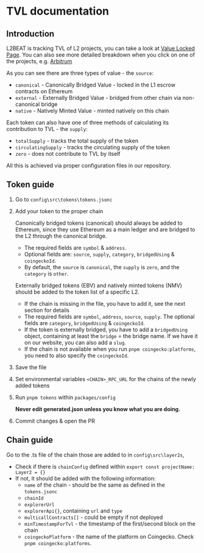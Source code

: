 # TVL documentation

## Introduction

L2BEAT is tracking TVL of L2 projects, you can take a look at [Value Locked Page](https://l2beat.com/scaling/tvl). You can also see more detailed breakdown when you click on one of the projects, e.g. [Arbitrum](https://l2beat.com/scaling/projects/arbitrum/tvl-breakdown)

As you can see there are three types of value - the `source`:

- `canonical` - Canonically Bridged Value - locked in the L1 escrow contracts on Ethereum
- `external` - Externally Bridged Value - bridged from other chain via non-canonical bridge
- `native` - Natively Minted Value - minted natively on this chain

Each token can also have one of three methods of calculating its contribution to TVL - the `supply`:

- `totalSupply` - tracks the total supply of the token
- `circulatingSupply` - tracks the circulating supply of the token
- `zero` - does not contribute to TVL by itself

All this is achieved via proper configuration files in our repository.

## Token guide

1. Go to `config\src\tokens\tokens.jsonc`
2. Add your token to the proper chain

   Canonically bridged tokens (canonical) should always be added to Ethereum, since they use Ethereum as a main ledger and are bridged to the L2 through the canonical bridge.

   - The required fields are `symbol` & `address`.
   - Optional fields are: `source`, `supply`, `category`, `bridgedUsing` & `coingeckoId`.
   - By default, the `source` is `canonical`, the `supply` is `zero`, and the `category` is `other`.

   Externally bridged tokens (EBV) and natively minted tokens (NMV) should be added to the token list of a specific L2.

   - If the chain is missing in the file, you have to add it, see the next section for details
   - The required fields are `symbol`, `address`, `source`, `supply`. The optional fields are `category`, `bridgedUsing` & `coingeckoId`.
   - If the token is externally bridged, you have to add a `bridgedUsing` object, containing at least the `bridge` = the bridge name. If we have it on our website, you can also add a `slug`.
   - If the chain is not available when you run `pnpm coingecko:platforms`, you need to also specify the `coingeckoId`.

3. Save the file
4. Set environmental variables `<CHAIN>_RPC_URL` for the chains of the newly added tokens
5. Run `pnpm tokens` within `packages/config`

   **Never edit generated.json unless you know what you are doing.**

6. Commit changes & open the PR

## Chain guide

Go to the .ts file of the chain those are added to in `config\src\layer2s`,

- Check if there is `chainConfig` defined within `export const projectName: Layer2 = {}`
- If not, it should be added with the following information:
  - `name` of the chain - should be the same as defined in the `tokens.jsonc`
  - `chainId`
  - `explorerUrl`
  - `explorerApi{}`, containing `url` and `type`
  - `multicallContracts[]` - could be empty if not deployed
  - `minTimestampForTvl` - the timestamp of the first/second block on the chain
  - `coingeckoPlatform` - the name of the platform on Coingecko. Check `pnpm coingecko:platforms`.
